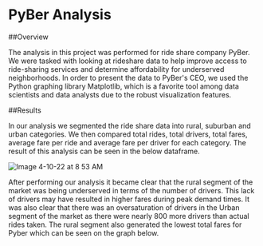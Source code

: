 # PyBer Analysis

##Overview

The analysis in this project was performed for ride share company PyBer. We were tasked with looking at rideshare data to help improve access to ride-sharing services and determine affordability for underserved neighborhoods. In order to present the data to PyBer's CEO, we used the Python graphing library Matplotlib, which is a favorite tool among data scientists and data analysts due to the robust visualization features.

##Results

In our analysis we segmented the ride share data into rural, suburban and urban categories. We then compared total rides, total drivers, total fares, average fare per ride and average fare per driver for each category. The result of this analysis can be seen in the below dataframe.

![Image 4-10-22 at 8 53 AM](https://user-images.githubusercontent.com/101157423/162619598-29d89169-4dce-44b1-91be-6bff60930fb1.png)

After performing our analysis it became clear that the rural segment of the market was being underserved in terms of the number of drivers. This lack of drivers may have resulted in higher fares during peak demand times. It was also clear that there was an oversaturation of drivers in the Urban segment of the market as there were nearly 800 more drivers than actual rides taken. The rural segment also generated the lowest total fares for Pyber which can be seen on the graph below.



